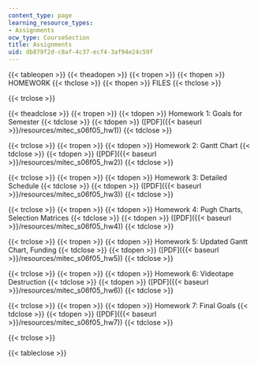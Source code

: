 ```yaml
---
content_type: page
learning_resource_types:
- Assignments
ocw_type: CourseSection
title: Assignments
uid: db879f2d-c8af-4c37-ecf4-3af94e24c59f
---
```


{{< tableopen >}}
{{< theadopen >}}
{{< tropen >}}
{{< thopen >}}
HOMEWORK
{{< thclose >}}
{{< thopen >}}
FILES
{{< thclose >}}

{{< trclose >}}

{{< theadclose >}}
{{< tropen >}}
{{< tdopen >}}
Homework 1: Goals for Semester
{{< tdclose >}}
{{< tdopen >}}
([PDF]({{< baseurl >}}/resources/mitec_s06f05_hw1))
{{< tdclose >}}

{{< trclose >}}
{{< tropen >}}
{{< tdopen >}}
Homework 2: Gantt Chart
{{< tdclose >}}
{{< tdopen >}}
([PDF]({{< baseurl >}}/resources/mitec_s06f05_hw2))
{{< tdclose >}}

{{< trclose >}}
{{< tropen >}}
{{< tdopen >}}
Homework 3: Detailed Schedule
{{< tdclose >}}
{{< tdopen >}}
([PDF]({{< baseurl >}}/resources/mitec_s06f05_hw3))
{{< tdclose >}}

{{< trclose >}}
{{< tropen >}}
{{< tdopen >}}
Homework 4: Pugh Charts, Selection Matrices
{{< tdclose >}}
{{< tdopen >}}
([PDF]({{< baseurl >}}/resources/mitec_s06f05_hw4))
{{< tdclose >}}

{{< trclose >}}
{{< tropen >}}
{{< tdopen >}}
Homework 5: Updated Gantt Chart, Funding
{{< tdclose >}}
{{< tdopen >}}
([PDF]({{< baseurl >}}/resources/mitec_s06f05_hw5))
{{< tdclose >}}

{{< trclose >}}
{{< tropen >}}
{{< tdopen >}}
Homework 6: Videotape Destruction
{{< tdclose >}}
{{< tdopen >}}
([PDF]({{< baseurl >}}/resources/mitec_s06f05_hw6))
{{< tdclose >}}

{{< trclose >}}
{{< tropen >}}
{{< tdopen >}}
Homework 7: Final Goals
{{< tdclose >}}
{{< tdopen >}}
([PDF]({{< baseurl >}}/resources/mitec_s06f05_hw7))
{{< tdclose >}}

{{< trclose >}}

{{< tableclose >}}